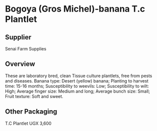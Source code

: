 # Bogoya (Gros Michel)-banana T.c Plantlet

## Supplier
Senai Farm Supplies

## Overview
These are laboratory bred, clean Tissue culture plantlets, free from pests and diseases. Banana type: Desert (yellow) banana; Planting to harvest time: 15-16 months; Susceptibility to weevils: Low; Susceptibility to wilt: High; Average finger size: Medium and long; Average bunch size: Small; Fruit texture: Soft and sweet.

## Other Packaging
T.C Plantlet UGX 3,600

